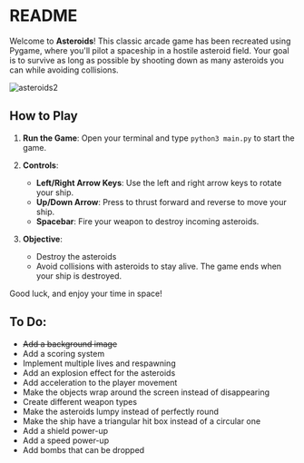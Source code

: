 # README

Welcome to **Asteroids**! This classic arcade game has been recreated using Pygame, where you'll pilot a spaceship in a hostile asteroid field. Your goal is to survive as long as possible by shooting down as many asteroids you can while avoiding collisions.

![asteroids2](https://github.com/user-attachments/assets/e8e26d70-6d19-4860-9d1f-ba542ccc85c1)

## How to Play

1. **Run the Game**: Open your terminal and type `python3 main.py` to start the game.
   
2. **Controls**:
   - **Left/Right Arrow Keys**: Use the left and right arrow keys to rotate your ship.
   - **Up/Down Arrow**: Press to thrust forward and reverse to move your ship.
   - **Spacebar**: Fire your weapon to destroy incoming asteroids.

3. **Objective**: 
   - Destroy the asteroids
   - Avoid collisions with asteroids to stay alive. The game ends when your ship is destroyed.

Good luck, and enjoy your time in space!

## To Do:
   - <s>Add a background image</s>
   - Add a scoring system
   - Implement multiple lives and respawning
   - Add an explosion effect for the asteroids
   - Add acceleration to the player movement
   - Make the objects wrap around the screen instead of disappearing
   - Create different weapon types
   - Make the asteroids lumpy instead of perfectly round
   - Make the ship have a triangular hit box instead of a circular one
   - Add a shield power-up
   - Add a speed power-up
   - Add bombs that can be dropped
